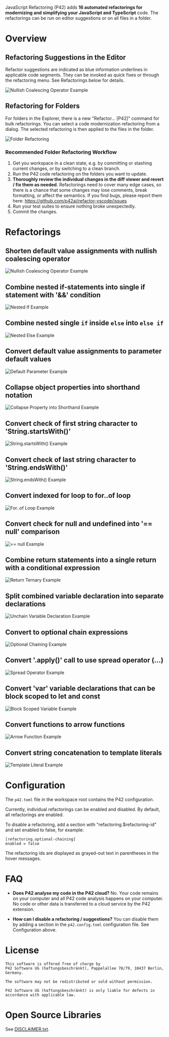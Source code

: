 JavaScript Refactoring (P42) adds **16 automated refactorings for modernizing and simplifying your JavaScript and TypeScript** code. The refactorings can be run on editor suggestions or on all files in a folder.

# Overview

## Refactoring Suggestions in the Editor

Refactor suggestions are indicated as blue information underlines in applicable code segments. They can be invoked as quick fixes or through the refactoring menu. See Refactorings below for details.

![Nullish Coalescing Operator Example](https://p42.ai/image/vscode/nullish-coalescing-operator.png)

## Refactoring for Folders

For folders in the Explorer, there is a new "Refactor... [P42]" command for bulk refactorings. You can select a code modernization refactoring from a dialog. The selected refactoring is then applied to the files in the folder.

![Folder Refactoring](https://p42.ai/image/vscode/feature-bulk-refactor-menu.png)

### Recommended Folder Refactoring Workflow

1. Get you workspace in a clean state, e.g. by committing or stashing current changes, or by switching to a clean branch.
2. Run the P42 code refactoring on the folders you want to update.
3. **Thoroughly review the individual changes in the diff viewer and revert / fix them as needed**. Refactorings need to cover many edge cases, so there is a chance that some changes may lose comments, break formatting, or affect the semantics. If you find bugs, please report them here: https://github.com/p42ai/refactor-vscode/issues
4. Run your test suites to ensure nothing broke unexpectedly.
5. Commit the changes.

# Refactorings

## Shorten default value assignments with nullish coalescing operator

![Nullish Coalescing Operator Example](https://p42.ai/image/vscode/nullish-coalescing-operator.png)

## Combine nested if-statements into single if statement with '&&' condition

![Nested If Example](https://p42.ai/image/vscode/nested-if.png)

## Combine nested single `if` inside `else` into `else if`

![Nested Else Example](https://p42.ai/image/vscode/nested-else.png)

## Convert default value assignments to parameter default values

![Default Parameter Example](https://p42.ai/image/vscode/default-parameter.png)

## Collapse object properties into shorthand notation

![Collapse Property into Shorthand Example](https://p42.ai/image/vscode/collapse-property-into-shorthand.png)

## Convert check of first string character to 'String.startsWith()'

![String.startsWith() Example](https://p42.ai/image/vscode/string-starts-with.png)

## Convert check of last string character to 'String.endsWith()'

![String.endsWith() Example](https://p42.ai/image/vscode/ends-with.png)

## Convert indexed for loop to for..of loop

![For..of Loop Example](https://p42.ai/image/vscode/for-of-loop.png)

## Convert check for null and undefined into '== null' comparison

![== null Example](https://p42.ai/image/vscode/eq-eq-null.png)

## Combine return statements into a single return with a conditional expression

![Return Ternary Example](https://p42.ai/image/vscode/return-ternary.png)

## Split combined variable declaration into separate declarations

![Unchain Variable Declaration Example](https://p42.ai/image/vscode/unchain-variable-declaration.png)

## Convert to optional chain expressions

![Optional Chaining Example](https://p42.ai/image/vscode/optional-chaining.png)

## Convert '.apply()' call to use spread operator (...)

![Spread Operator Example](https://p42.ai/image/vscode/spread-syntax.png)

## Convert 'var' variable declarations that can be block scoped to let and const

![Block Scoped Variable Example](https://p42.ai/image/vscode/block-scoped-variable.png)

## Convert functions to arrow functions

![Arrow Function Example](https://p42.ai/image/vscode/arrow-function.png)

## Convert string concatenation to template literals

![Template Literal Example](https://p42.ai/image/vscode/template-literal.png)

# Configuration

The `p42.toml` file in the workspace root contains the P42 configuration.

Currently, individual refactorings can be enabled and disabled. By default, all refactorings are enabled.

To disable a refactoring, add a section with "refactoring.$refactoring-id" and set enabled to false, for example:

```
[refactoring.optional-chaining]
enabled = false
```

The refactoring ids are displayed as grayed-out text in parentheses in the hover messages.

# FAQ

- **Does P42 analyse my code in the P42 cloud?**
  No. Your code remains on your computer and all P42 code analysis happens on your computer. No code or other data is transferred to a cloud service by the P42 extension.

- **How can I disable a refactoring / suggestions?**
  You can disable them by adding a section in the `p42.config.toml` configuration file. See Configuration above.

# License

```
This software is offered free of charge by
P42 Software UG (haftungsbeschränkt), Pappelallee 78/79, 10437 Berlin, Germany.

The software may not be redistributed or sold without permission.

P42 Software UG (haftungsbeschränkt) is only liable for defects in accordance with applicable law.
```

# Open Source Libraries

See [DISCLAIMER.txt](https://raw.githubusercontent.com/p42ai/refactor-vscode/main/DISCLAIMER.txt).
